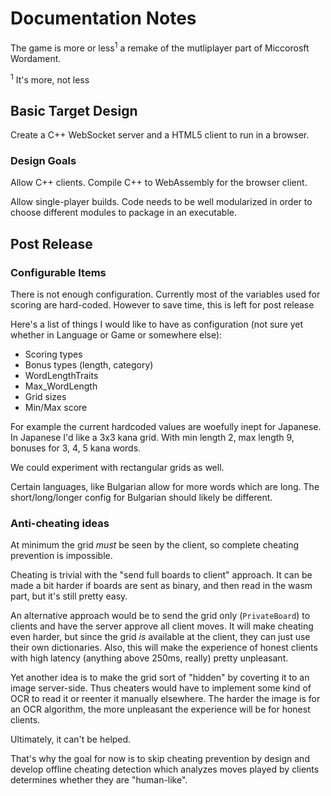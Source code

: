 # Documentation Notes

The game is more or less<sup>1</sup> a remake of the mutliplayer part of Miccorosft Wordament.

<sup>1</sup> It's more, not less

## Basic Target Design

Create a C++ WebSocket server and a HTML5 client to run in a browser.

### Design Goals

Allow C++ clients. Compile C++ to WebAssembly for the browser client.

Allow single-player builds. Code needs to be well modularized in order to choose different modules to package in an executable.

## Post Release

### Configurable Items

There is not enough configuration. Currently most of the variables used for scoring are hard-coded. However to save time, this is left for post release

Here's a list of things I would like to have as configuration (not sure yet whether in Language or Game or somewhere else):

* Scoring types
* Bonus types (length, category)
* WordLengthTraits
* Max_WordLength
* Grid sizes
* Min/Max score

For example the current hardcoded values are woefully inept for Japanese. In Japanese I'd like a 3x3 kana grid. With min length 2, max length 9, bonuses for 3, 4, 5 kana words.

We could experiment with rectangular grids as well.

Certain languages, like Bulgarian allow for more words which are long. The short/long/longer config for Bulgarian should likely be different.

### Anti-cheating ideas

At minimum the grid *must* be seen by the client, so complete cheating prevention is impossible.

Cheating is trivial with the "send full boards to client" approach. It can be made a bit harder if boards are sent as binary, and then read in the wasm part, but it's still pretty easy.

An alternative approach would be to send the grid only (`PrivateBoard`) to clients and have the server approve all client moves. It will make cheating even harder, but since the grid *is* available at the client, they can just use their own dictionaries. Also, this will make the experience of honest clients with high latency (anything above 250ms, really) pretty unpleasant.

Yet another idea is to make the grid sort of "hidden" by coverting it to an image server-side. Thus cheaters would have to implement some kind of OCR to read it or reenter it manually elsewhere. The harder the image is for an OCR algorithm, the more unpleasant the experience will be for honest clients.

Ultimately, it can't be helped.

That's why the goal for now is to skip cheating prevention by design and develop offline cheating detection which analyzes moves played by clients determines whether they are "human-like".
